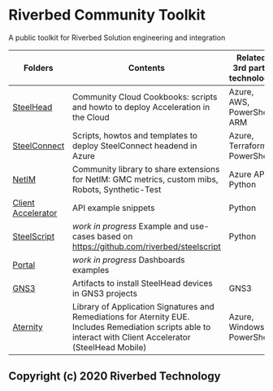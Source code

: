 # Riverbed Community Toolkit

A public toolkit for Riverbed Solution engineering and integration

| Folders | Contents | Related 3rd party technology |
| --- | --- | --- |
| [SteelHead](/SteelHead) | Community Cloud Cookbooks: scripts and howto to deploy Acceleration in the Cloud | Azure, AWS, PowerShell, ARM |
| [SteelConnect](/SteelConnect) | Scripts, howtos and templates to deploy SteelConnect headend in Azure | Azure, Terraform, PowerShell |
| [NetIM](/NetIM/GMC-Library) | Community library to share extensions for NetIM: GMC metrics, custom mibs, Robots, Synthetic-Test | Azure API, Python |
| [Client Accelerator](#) | API example snippets | Python |
| [SteelScript](#) | *work in progress* Example and use-cases based on https://github.com/riverbed/steelscript | Python |
| [Portal](#) | *work in progress* Dashboards examples |  |
| [GNS3](/GNS3/SteelHead) | Artifacts to install SteelHead devices in GNS3 projects | GNS3 |
| [Aternity](/Aternity) | Library of Application Signatures and Remediations for Aternity EUE. Includes Remediation scripts able to interact with Client Accelerator (SteelHead Mobile) | Azure, Windows, PowerShell  |

## Copyright (c) 2020 Riverbed Technology
